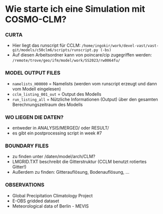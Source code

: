 # Wie starte ich eine Simulation mit COSMO-CLM?

### CURTA
- Hier liegt das runscript für CCLM: `/home/ingokir/work/devel-vast/vast-git/models/c50clm6/scripts/runscript.py (-bs)`
- Auf diesen Arbeitsordner kann von poincare/cip zugegriffen werden: `/remote/trove/geo/ifm/model/work/SS2023/rw0064fu/`

### MODEL OUTPUT FILES
- `namelists_H00000` = Namelists (werden vom runscript erzeugt und dann vom Modell eingelesen)
- `cclm_listing_001_out` = Output des Modells
- `run_listing_all` = Nützliche Informationen (Output) über den gesamten Berechnungszeitraum des Modells

### WO LIEGEN DIE DATEN?
- entweder in ANALYSIS/MERGED/ oder RESULT/
- es gibt ein postprocessing script in week #7

### BOUNDARY FILES
- zu finden unter /daten/model/arch/CLM?
- LMGRID.TXT beschreibt die Gitterstruktur (CCLM benutzt rotiertes Gitter!)
- Außerdem zu finden: Gitterauflösung, Bodenauflösung, ...

### OBSERVATIONS
- Global Precipitation Climatology Project
- E-OBS gridded dataset
- Meteorological data of Berlin - MEVIS
